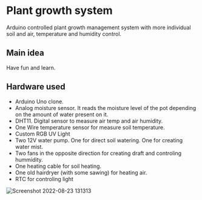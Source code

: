 # Plant growth system
Arduino controlled plant growth management system with more individual soil and air, temperature and humidity control.

## Main idea
Have fun and learn.

## Hardware used
- Arduino Uno clone.
- Analog moisture sensor. It reads the moisture level of the pot depending on the amount of water present on it.
- DHT11. Digital sensor to measure air temp and air humidity.
- One Wire temperature sensor for measure soil temperature.
- Custom RGB UV Light
- Two 12V water pump. One for direct soil watering. One for creating water mist.
- Two fans in the opposite direction for creating draft and controling hummidity.
- One heating cable for soil heating.
- One old hairdryer (with some sawing) for heating air.
- RTC for controling light

![Screenshot 2022-08-23 131313](https://user-images.githubusercontent.com/111133064/188284658-a9c3b89f-8e13-41a5-824c-6c36ba73c85d.png)

